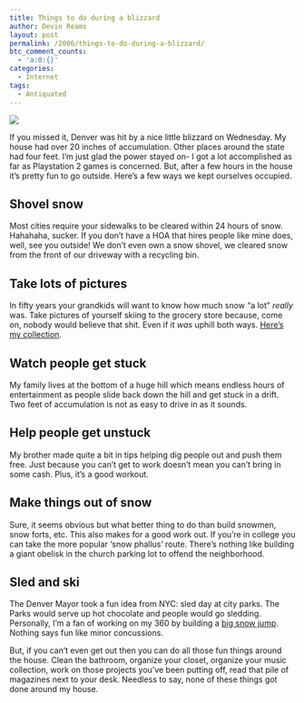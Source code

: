 ```yaml
---
title: Things to do during a blizzard
author: Devin Reams
layout: post
permalink: /2006/things-to-do-during-a-blizzard/
btc_comment_counts:
  - 'a:0:{}'
categories:
  - Internet
tags:
  - Antiquated
---
```

<img src="http://devinreams.com/wp-content/uploads/2006/12/blizzardpic.jpg" align="center" />

If you missed it, Denver was hit by a nice little blizzard on Wednesday. My house had over 20 inches of accumulation. Other places around the state had four feet. I&#8217;m just glad the power stayed on- I got a lot accomplished as far as Playstation 2 games is concerned. But, after a few hours in the house it&#8217;s pretty fun to go outside. Here&#8217;s a few ways we kept ourselves occupied.

<!--more-->

## Shovel snow

Most cities require your sidewalks to be cleared within 24 hours of snow. Hahahaha, sucker. If you don&#8217;t have a HOA that hires people like mine does, well, see you outside! We don&#8217;t even own a snow shovel, we cleared snow from the front of our driveway with a recycling bin.

## Take lots of pictures

In fifty years your grandkids will want to know how much snow &#8220;a lot&#8221; *really* was. Take pictures of yourself skiing to the grocery store because, come on, nobody would believe that shit. Even if it *was* uphill both ways. [Here&#8217;s my collection][1].

## Watch people get stuck

My family lives at the bottom of a huge hill which means endless hours of entertainment as people slide back down the hill and get stuck in a drift. Two feet of accumulation is not as easy to drive in as it sounds.

## Help people get unstuck

My brother made quite a bit in tips helping dig people out and push them free. Just because you can&#8217;t get to work doesn&#8217;t mean you can&#8217;t bring in some cash. Plus, it&#8217;s a good workout.

## Make things out of snow

Sure, it seems obvious but what better thing to do than build snowmen, snow forts, etc. This also makes for a good work out. If you&#8217;re in college you can take the more popular &#8216;snow phallus&#8217; route. There&#8217;s nothing like building a giant obelisk in the church parking lot to offend the neighborhood.

## Sled and ski

The Denver Mayor took a fun idea from NYC: sled day at city parks. The Parks would serve up hot chocolate and people would go sledding. Personally, I&#8217;m a fan of working on my 360 by building a [big snow jump][2]. Nothing says fun like minor concussions.

But, if you can&#8217;t even get out then you can do all those fun things around the house. Clean the bathroom, organize your closet, organize your music collection, work on those projects you&#8217;ve been putting off, read that pile of magazines next to your desk. Needless to say, none of these things got done around my house.

 [1]: http://www.flickr.com/photos/devdev/sets/72157594431979948/
 [2]: http://www.flickr.com/photos/devdev/sets/72157594402736903/